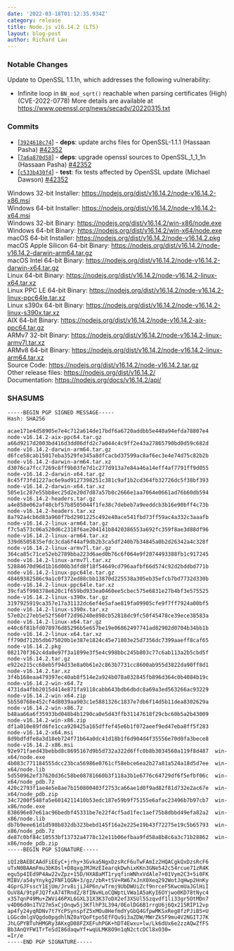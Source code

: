 ```yaml
---
date: '2022-03-18T01:12:35.934Z'
category: release
title: Node.js v16.14.2 (LTS)
layout: blog-post
author: Richard Lau
---
```


### Notable Changes

Update to OpenSSL 1.1.1n, which addresses the following vulnerability:

- Infinite loop in `BN_mod_sqrt()` reachable when parsing certificates (High)(CVE-2022-0778)
  More details are available at <https://www.openssl.org/news/secadv/20220315.txt>

### Commits

- \[[`3924618c74`](https://github.com/nodejs/node/commit/3924618c74)] - **deps**: update archs files for OpenSSL-1.1.1 (Hassaan Pasha) [#42352](https://github.com/nodejs/node/pull/42352)
- \[[`7a6a870d58`](https://github.com/nodejs/node/commit/7a6a870d58)] - **deps**: upgrade openssl sources to OpenSSL_1_1_1n (Hassaan Pasha) [#42352](https://github.com/nodejs/node/pull/42352)
- \[[`c533b430f4`](https://github.com/nodejs/node/commit/c533b430f4)] - **test**: fix tests affected by OpenSSL update (Michael Dawson) [#42352](https://github.com/nodejs/node/pull/42352)

Windows 32-bit Installer: https://nodejs.org/dist/v16.14.2/node-v16.14.2-x86.msi \
Windows 64-bit Installer: https://nodejs.org/dist/v16.14.2/node-v16.14.2-x64.msi \
Windows 32-bit Binary: https://nodejs.org/dist/v16.14.2/win-x86/node.exe \
Windows 64-bit Binary: https://nodejs.org/dist/v16.14.2/win-x64/node.exe \
macOS 64-bit Installer: https://nodejs.org/dist/v16.14.2/node-v16.14.2.pkg \
macOS Apple Silicon 64-bit Binary: https://nodejs.org/dist/v16.14.2/node-v16.14.2-darwin-arm64.tar.gz \
macOS Intel 64-bit Binary: https://nodejs.org/dist/v16.14.2/node-v16.14.2-darwin-x64.tar.gz \
Linux 64-bit Binary: https://nodejs.org/dist/v16.14.2/node-v16.14.2-linux-x64.tar.xz \
Linux PPC LE 64-bit Binary: https://nodejs.org/dist/v16.14.2/node-v16.14.2-linux-ppc64le.tar.xz \
Linux s390x 64-bit Binary: https://nodejs.org/dist/v16.14.2/node-v16.14.2-linux-s390x.tar.xz \
AIX 64-bit Binary: https://nodejs.org/dist/v16.14.2/node-v16.14.2-aix-ppc64.tar.gz \
ARMv7 32-bit Binary: https://nodejs.org/dist/v16.14.2/node-v16.14.2-linux-armv7l.tar.xz \
ARMv8 64-bit Binary: https://nodejs.org/dist/v16.14.2/node-v16.14.2-linux-arm64.tar.xz \
Source Code: https://nodejs.org/dist/v16.14.2/node-v16.14.2.tar.gz \
Other release files: https://nodejs.org/dist/v16.14.2/ \
Documentation: https://nodejs.org/docs/v16.14.2/api/

### SHASUMS

```
-----BEGIN PGP SIGNED MESSAGE-----
Hash: SHA256

acae171e4d58905e7e4c712a614de17bdf6a6720addbb5e440a94efda78807e4  node-v16.14.2-aix-ppc64.tar.gz
a66d9217d2003bd416d3dd06dfd2c7a044c4c9ff2e43a27865790bd0d59c682d  node-v16.14.2-darwin-arm64.tar.gz
d6fce58cab15017eba3529fe345a8dfcacbd37599ac8af6ec3e4e74d75c82b2b  node-v16.14.2-darwin-arm64.tar.xz
d3076ca7fcc7269c8ff9b03fe7d1c277d913a7e84a46a14eff4af7791ff9d055  node-v16.14.2-darwin-x64.tar.gz
8c45f73fd1227ac6e9ad9127398251c381c9af1b2cd364fb32726dc5f38bf393  node-v16.14.2-darwin-x64.tar.xz
505e1c287e55bb8ec25d2e20d7d87a57b0c2666e1aa7064e0661ad76b60db594  node-v16.14.2-headers.tar.gz
a4e858e062af48cbf57b8505044f1fe38c7debeb7a9eeddcb3b16e90bff4c73b  node-v16.14.2-headers.tar.xz
8a792a4cb6d83a960f7bd2901225c492e40ace541fbd73ff59ac4a332c3aaafb  node-v16.14.2-linux-arm64.tar.gz
f7c5a573c06a520d6c2318f6ae204141b8420386553a692fc359f8ae3d88df96  node-v16.14.2-linux-arm64.tar.xz
339d6505835efdc3cda6f44af9db2b3ca5df240b7b34845a0b2d26342a4c328f  node-v16.14.2-linux-armv7l.tar.gz
364ca85c71ce52eb2789bba223d6aed0b76c6f064e9f2074493388fb1c917245  node-v16.14.2-linux-armv7l.tar.xz
52884670d96d1b16d00b3dfd8f18f54649cd796aafbf66d574c92d2bddbd771b  node-v16.14.2-linux-ppc64le.tar.gz
48469382586c9a1c0f372ed88cbb13870d225538a305eb35efcb7bd7732d330b  node-v16.14.2-linux-ppc64le.tar.xz
39cfa5f998378e620c1f659bd933ea0460ee5cbec575e6831e27b4bf3e575525  node-v16.14.2-linux-s390x.tar.gz
3197925919ca357e17a31132dc6ef4e5afae819fa09905cfe9f7ff7924a00bf5  node-v16.14.2-linux-s390x.tar.xz
57e02c27eb5e52f560f72d96240e898cb52818dc9fc50f45478ce39ece38583a  node-v16.14.2-linux-x64.tar.gz
e40c6f81bfd078976d85296b5e657be19e06862497741ad82902d0704b34bb1b  node-v16.14.2-linux-x64.tar.xz
ff790d712b5db675020b1e387e1824c45e71803e25d7356dc7399aaeff8caf65  node-v16.14.2.pkg
082170f362c4da0e97f3a1899e3f5e4c998bbc245b803c77c6ab113a2b5cbd5f  node-v16.14.2.tar.gz
e922e215cc68eb5f94d33e8a0b61e2c863b7731cc8600ab955d3822da90ff8d1  node-v16.14.2.tar.xz
3f4b168eaa479397ec40ab8f514e2a924b078a032845fb896d364c0b4084b19c  node-v16.14.2-win-x64.7z
4731da4fbb2015d414e871fa9118cabb643bdb6dbdc8a69a3ed563266ac93229  node-v16.14.2-win-x64.zip
5b550768e452cf4d8039aa903c1e5881326c1837e7db6f14d5b11dea8302629a  node-v16.14.2-win-x86.7z
b48aa66a6f35933bd048b4b1290ca0e5d43ffb31147618f29cbc60b5a2b43009  node-v16.14.2-win-x86.zip
df1a010e89fd6fe1cca920425a165dffef45e6b1f072aeef9ed47eba8ff5f283  node-v16.14.2-x64.msi
8d9bdfdfe8a3d18eb724f71b64a0dc41d18b1f6d904d4f35556e70d0fa3bece8  node-v16.14.2-x86.msi
92e971faed43bebbd8c8695167d9b5d732a322d6ffc0b8b3034560a119f8d487  win-x64/node.exe
4b083c771184555dcc23bca56986e0761cf58ebce6ea2b27a81a524a18d5d7ee  win-x64/node.lib
5d550962ef37620d36c58be08781660b3f118a3b1e6776c64729df6f5efbf06c  win-x64/node_pdb.7z
420c2793f1ae4e5e8ae7b150800403f2753ca66ae1d0f9ad82f81d732e2ac67e  win-x64/node_pdb.zip
34c7200f548fa5e6014211410b53edc187e59b9f75155e6afac23496b7b97cb7  win-x86/node.exe
838696e87e61ac96bedbf45331be7e22f4cf5ad1fec1aef75b8dbbd49efa82a2  win-x86/node.lib
db7b9eee61d1d598b832db323bebd145f16a2e225e19b43f72275e19c5b65793  win-x86/node_pdb.7z
de87c0bf84c10553bf13732a4778c12e11b06efbaa9fd58a8b8c6a3c71b28862  win-x86/node_pdb.zip
-----BEGIN PGP SIGNATURE-----

iQIzBAEBCAAdFiEEyC+jrhy+3Gvka5NgxDzsRcF6uTwFAmIz2HQACgkQxDzsRcF6
uTxN0BAAmFmu3bK0sl+D8qxgJMJHzEIearqkDwhixKKn3GNe542c54rcue71zR4K
egu5p4IEd9P4Aw22vZpz+15D/HXABaMT1ryqfinWNhxVdAle7+01Vym2C3+5i0FK
MIBV/a54yYnykg2FNF1QGN+3/gz/zbR+tSV+RW67xJnX0Xeq292WotJqHwp2HnKy
4GprGJFsscY1EjUm/Jrv8ijiJ4P6n/wTrmj9UbDWUiZcf9nrceF5KwcmUaJGlHiI
OuV8A/9tpFJQ7fxA74TRndZ/8fINvHLoCQWptLVWa1A5aKyI6OYjwo0KD78tNyc4
x357qnP49Mu+ZWVi46PXL6GXL31X3K37oDX2ef3XSUl5Szqvdf1li33gr5OtMDn7
v4D06d0n1TV27m5xCjOnqw5j3KflhP3L394/0EolDG6B1rrgU6j6Qx215RIP12vp
ap4fy24yqRDNv7t7YcPSynspfZ5xMOu8HefmdYyGbQ4GfpwMKSxReg8fzPJiB5+U
LGGcdmlgVQgdo0pgdhlNZ0aYQoFtpo5EfFQu9i3aZDW/MWrZkSF9mu4V2NGITJ7K
JhLGPYBTuhHMGRy3AKxgD08FZXEFuhPGK+hDT4Ewxu+lw/Lk6dUx6e2zzAQwZfFS
Bb3AnQYFW1TrTeSdI86daqwYf+wqULMK8O9n1qN2ctcDCl8xO30=
=Ir/e
-----END PGP SIGNATURE-----

```
